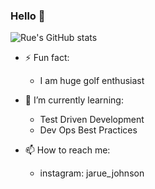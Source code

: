 

### Hello 👋
![Rue's GitHub stats](https://github-readme-stats.vercel.app/api?username=jarue1&show_icons=true&theme=radical&count_private=true)


- ⚡ Fun fact:

  - I am huge golf enthusiast

- 🌱 I’m currently learning:

  - Test Driven Development
  - Dev Ops Best Practices

- 📫 How to reach me:
  - instagram: jarue_johnson

<!-- **jaRue1/jarue1** is a ✨ _special_ ✨ repository because its `README.md` (this file) appears on your GitHub profile. -->

<!-- Here are some ideas to get you started: -->

<!-- - 👯 I’m looking to collaborate on ...
- 🤔 I’m looking for help with ...
- 💬 Ask me about ...

- 😄 Pronouns: ... -->
